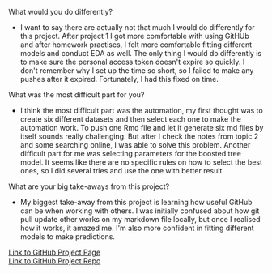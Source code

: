 
What would you do differently?
- I want to say there are actually not that much I would do differently for this project. After project 1 I got more comfortable with using GitHUb and after homework practises, I felt more comfortable fitting different models and conduct EDA as well. The only thing I would do differently is to make sure the personal access token doesn't expire so quickly. I don't remember why I set up the time so short, so I failed to make any pushes after it expired. Fortunately, I had this fixed on time. 

What was the most difficult part for you?
- I think the most difficult part was the automation, my first thought was to create six different datasets and then select each one to make the automation work. To push one Rmd file and let it generate six md files by itself sounds really challenging. But after I check the notes from topic 2 and some searching online, I was able to solve this problem. Another difficult part for me was selecting parameters for the boosted tree model. It seems like there are no specific rules on how to select the best ones, so I did several tries and use the one with better result. 

What are your big take-aways from this project?
- My biggest take-away from this project is learning how useful GitHub can be when working with others. I was initially confused about how git pull update other works on my markdown file locally, but once I realised how it works, it amazed me. I'm also more confident in fitting different models to make predictions. 


[Link to GitHub Project Page](https://xinceciliaw.github.io/project2-558/) \
[Link to GitHub Project Repo](https://github.com/maxwell-marion/project2-558)

